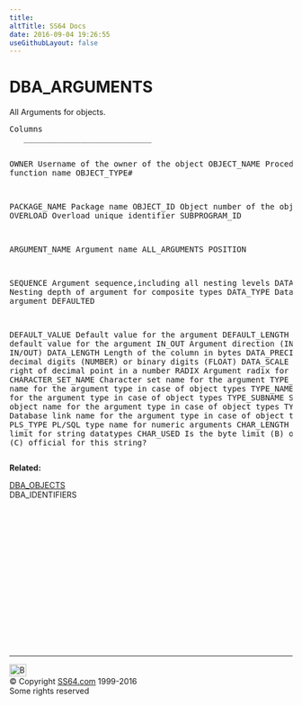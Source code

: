 ```yaml
---
title:
altTitle: SS64 Docs
date: 2016-09-04 19:26:55
useGithubLayout: false
---
```

<!-- #BeginLibraryItem "/Library/head_orad.lbi" --><!-- #EndLibraryItem --><h1>DBA_ARGUMENTS </h1>
<p> All Arguments for objects.</p>
<pre>Columns
   ___________________________
 
   OWNER
      Username of the owner of the object
   OBJECT_NAME
      Procedure or function name
   OBJECT_TYPE#

   PACKAGE_NAME
      Package name
   OBJECT_ID
      Object number of the object
   OVERLOAD
      Overload unique identifier
   SUBPROGRAM_ID

   ARGUMENT_NAME
      Argument name ALL_ARGUMENTS
   POSITION

   SEQUENCE
      Argument sequence,including all nesting levels
   DATA_LEVEL
      Nesting depth of argument for composite types
   DATA_TYPE
      Datatype of the argument
   DEFAULTED

   DEFAULT_VALUE
      Default value for the argument
   DEFAULT_LENGTH
      Length of default value for the argument
   IN_OUT
      Argument direction (IN,OUT,or IN/OUT)
   DATA_LENGTH
      Length of the column in bytes
   DATA_PRECISION
      Length: decimal digits (NUMBER) or binary digits (FLOAT)
   DATA_SCALE
      Digits to right of decimal point in a number
   RADIX
      Argument radix for a number
   CHARACTER_SET_NAME
      Character set name for the argument
   TYPE_OWNER
      Owner name for the argument type in case of object types
   TYPE_NAME
      Object name for the argument type in case of object types
   TYPE_SUBNAME
      Subordinate object name for the argument type in case of object types
   TYPE_LINK
      Database link name for the argument type in case of object types
   PLS_TYPE
      PL/SQL type name for numeric arguments
   CHAR_LENGTH
      Character limit for string datatypes
   CHAR_USED
      Is the byte limit (B) or char limit (C) official for this string?
</pre>
<p><b>Related:</b></p>
<p><a href="DBA_OBJECTS.html">DBA_OBJECTS</a><br>
DBA_IDENTIFIERS
</p><!-- #BeginLibraryItem "/Library/foot_orad.lbi" --><p>
<!-- oracle-footer -->
<ins class="adsbygoogle" style="display:inline-block;width:300px;height:250px" data-ad-client="ca-pub-6140977852749469" data-ad-slot="4275490898"></ins>
<script>
(adsbygoogle = window.adsbygoogle || []).push({});
</script></p>
<hr>
<div id="bl" class="footer"><a href="DBA_ARGUMENTS.html#"><img src="../images/top.png" width="30" height="22" alt="Back to the Top"></a></div>
<div id="br" class="footer, tagline">© Copyright <a href="../index.html">SS64.com</a> 1999-2016<br>
Some rights reserved</div>
<!-- #EndLibraryItem -->

